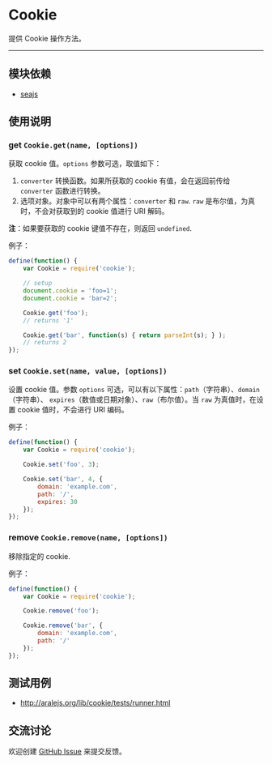 
# Cookie

提供 Cookie 操作方法。

---


## 模块依赖

 - [seajs](seajs/README.md)


## 使用说明


### get `Cookie.get(name, [options])`

获取 cookie 值。`options` 参数可选，取值如下：

1. `converter` 转换函数。如果所获取的 cookie 有值，会在返回前传给 `converter`
函数进行转换。
1. 选项对象。对象中可以有两个属性：`converter` 和 `raw`. `raw` 是布尔值，为真时，不会对获取到的
cookie 值进行 URI 解码。

**注**：如果要获取的 cookie 键值不存在，则返回 `undefined`.

例子：

```js
define(function() {
    var Cookie = require('cookie');

    // setup
    document.cookie = 'foo=1';
    document.cookie = 'bar=2';

    Cookie.get('foo');
    // returns '1'

    Cookie.get('bar', function(s) { return parseInt(s); } );
    // returns 2
});
```


### set `Cookie.set(name, value, [options])`

设置 cookie 值。参数 `options` 可选，可以有以下属性：`path`（字符串）、`domain`（字符串）、
`expires`（数值或日期对象）、`raw`（布尔值）。当 `raw` 为真值时，在设置 cookie 值时，不会进行
URI 编码。

例子：

```js
define(function() {
    var Cookie = require('cookie');

    Cookie.set('foo', 3);

    Cookie.set('bar', 4, {
        domain: 'example.com',
        path: '/',
        expires: 30
    });
});
````


### remove `Cookie.remove(name, [options])`

移除指定的 cookie.

例子：

```js
define(function() {
    var Cookie = require('cookie');

    Cookie.remove('foo');

    Cookie.remove('bar', {
        domain: 'example.com',
        path: '/'
    });
});
````


## 测试用例

- <http://aralejs.org/lib/cookie/tests/runner.html>


## 交流讨论

欢迎创建
[GitHub Issue](https://github.com/alipay/arale/issues/new)
来提交反馈。
